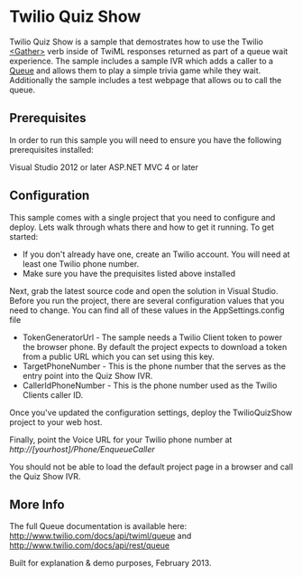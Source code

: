Twilio Quiz Show
==============

Twilio Quiz Show is a sample that demostrates how to use the Twilio [&lt;Gather&gt;](http://www.twilio.com/docs/api/twiml/gather) verb inside of TwiML responses returned as part of a queue wait experience.  The sample includes a sample IVR which adds a caller to a [Queue](http://www.twilio.com/docs/api/twiml/enqueue) and allows them to play a simple trivia game while they wait.  Additionally the sample includes a test webpage that allows ou to call the queue.

Prerequisites
--------------
In order to run this sample you will need to ensure you have the following prerequisites installed:

Visual Studio 2012 or later
ASP.NET MVC 4 or later

Configuration
--------------
This sample comes with a single project that you need to configure and deploy. Lets walk through whats there and how to get it running. To get started:

* If you don't already have one, create an Twilio account.  You will need at least one Twilio phone number.
* Make sure you have the prequisites listed above installed

Next, grab the latest source code and open the solution in Visual Studio.  Before you run the project, there are several configuration values that you need to change.  You can find all of these values in the AppSettings.config file

* TokenGeneratorUrl - The sample needs a Twilio Client token to power the browser phone.  By default the project expects to download a token from a public URL which you can set using this key.
* TargetPhoneNumber - This is the phone number that the serves as the entry point into the Quiz Show IVR.
* CallerIdPhoneNumber - This is the phone number used as the Twilio Clients caller ID.

Once you've updated the configuration settings, deploy the TwilioQuizShow project to your web host.

Finally, point the Voice URL for your Twilio phone number at _http://[yourhost]/Phone/EnqueueCaller_

You should not be able to load the default project page in a browser and call the Quiz Show IVR.

More Info
-------------
The full Queue documentation is available here: http://www.twilio.com/docs/api/twiml/queue and http://www.twilio.com/docs/api/rest/queue

Built for explanation & demo purposes, February 2013.
